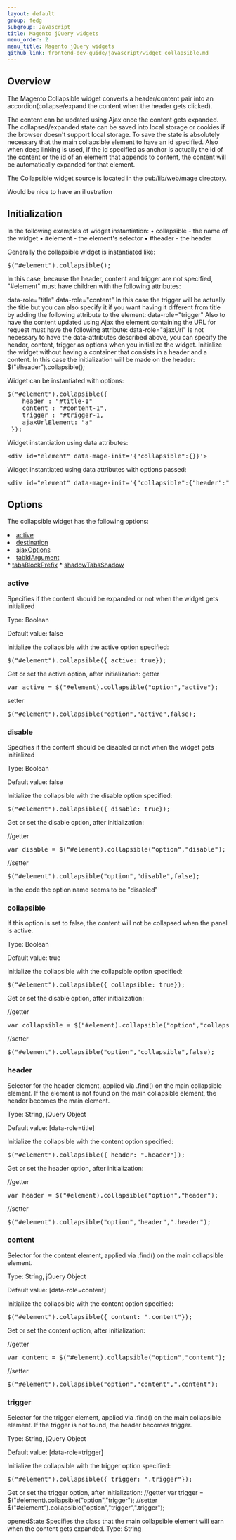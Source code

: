 ```yaml
---
layout: default
group: fedg
subgroup: Javascript
title: Magento jQuery widgets
menu_order: 2
menu_title: Magento jQuery widgets
github_link: frontend-dev-guide/javascript/widget_collapsible.md
---
```


<h2>Overview</h2>

The Magento Collapsible widget converts a header/content pair into an accordion(collapse/expand the content when the header gets clicked).

The content can be updated using Ajax once the content gets expanded. The collapsed/expanded state can be saved into local storage or cookies if the browser doesn't support local storage. To save the state is absolutely necessary that the main collapsible element to have an id specified. Also when deep linking is used, if the id specified as anchor is actually the id of the content or the id of an element that appends to content, the content will be automatically expanded for that element.

The Collapsible widget source is located in the pub/lib/web/mage directory.

<p class="q">Would be nice to have an illustration</p>

<h2>Initialization</h2>

In  the following examples of widget instantiation:
•	    collapsible - the name of the widget
•	    #element - the element's selector
•	    #header - the header

Generally the collapsible widget is instantiated like:
<pre>
$("#element").collapsible();
</pre>
In this case, because the header, content and trigger are not specified, "#element" must have children with the following attributes:

data-role="title"
data-role="content"
In this case the trigger will be actually the title but you can also specify it if you want having it different from title by adding the following attribute to the element:
data-role="trigger"
Also to have the content updated using Ajax the element containing the URL for request must have the following attribute:
data-role="ajaxUrl"
Is not necessary to have the data-attributes described above, you can specify the header, content, trigger as options when you initialize the widget.
Initialize the widget without having a container that consists in a header and a content. In this case the initialization will be made on the header:
$("#header").collapsible();
 
Widget can be instantiated with options:
<pre>
$("#element").collapsible({
    header : "#title-1"
    content : "#content-1",
    trigger : "#trigger-1,
    ajaxUrlElement: "a"
 });
</pre>

Widget instantiation using data attributes:
<pre>
&lt;div id=&quot;element&quot; data-mage-init='{&quot;collapsible&quot;:{}}'&gt;
</pre>

Widget instantiated using data attributes with options passed:
<pre>
&lt;div id=&quot;element&quot; data-mage-init='{&quot;collapsible&quot;:{&quot;header&quot;:&quot;#title1&quot;, &quot;content&quot;:&quot;#content1&quot;, &quot;icons&quot;: &quot;{\&quot;header\&quot;:\&quot;plus\&quot;,\&quot;activeHeader\&quot;:\&quot;minus\&quot;}}'/&gt;
</pre>

<h2>Options</h2>

The collapsible widget has the following options:

<li><a href="#fedg_collaps_active">active</a> </li>
<li><a href="#fedg_tabs_options-destination">destination</a></li>
<li><a href="#fedg_tabs_options-ajaxOptions">ajaxOptions</a></li>
<li><a href="#fedg_tabs_options-tabIdArgument">tabIdArgument</a></li>
*	<a href="#fedg_tabs_options-tabsBlockPrefix">tabsBlockPrefix</a>
*	<a href="#fedg_tabs_options-shadowTabsShadow">shadowTabsShadow</a>

</li>

<h3>active</h3>
Specifies if the content should be expanded or not when the widget gets initialized

Type: Boolean

Default value: false

Initialize the collapsible with the active option specified:
<pre>
$("#element").collapsible({ active: true});
</pre>

Get or set the active option, after initialization:
getter
<pre>
var active = $("#element).collapsible("option","active");
</pre>

setter
<pre>
$("#element").collapsible("option","active",false);
</pre>

<h3>disable</h3>
Specifies if the content should be disabled or not when the widget gets initialized

Type: Boolean

Default value: false

Initialize the collapsible with the disable option specified:
<pre>
$("#element").collapsible({ disable: true});
</pre>
Get or set the disable option, after initialization:

//getter
<pre>
var disable = $("#element).collapsible("option","disable");
</pre>
//setter

<pre>
$("#element").collapsible("option","disable",false);
</pre>

<p class="q">In the code the option name seems to be "disabled"</p>

<h3>collapsible</h3>

If this option is set to false, the content will not be collapsed when the panel is active.

Type: Boolean

Default value: true

Initialize the collapsible with the collapsible option specified:
<pre>
$("#element").collapsible({ collapsible: true});
</pre>

Get or set the disable option, after initialization:

//getter

<pre>
var collapsible = $("#element).collapsible("option","collapsible");
</pre>

//setter

<pre>
$("#element").collapsible("option","collapsible",false);
</pre>

<h3>header</h3>
Selector for the header element, applied via .find() on the main collapsible element. If the element is not found on the main collapsible element, the header becomes the main element.

Type: String, jQuery Object

Default value: [data-role=title]

Initialize the collapsible with the content option specified:

<pre>
$("#element").collapsible({ header: ".header"});
</pre>

Get or set the header option, after initialization:

//getter
<pre>
var header = $("#element).collapsible("option","header");
</pre>

//setter

<pre>
$("#element").collapsible("option","header",".header");
</pre>

<h3>content</h3>
Selector for the content element, applied via .find() on the main collapsible element. 

Type: String, jQuery Object

Default value: [data-role=content]

Initialize the collapsible with the content option specified:

<pre>
$("#element").collapsible({ content: ".content"});
</pre>
Get or set the content option, after initialization:

//getter
<pre>
var content = $("#element).collapsible("option","content");
</pre>

//setter
<pre>
$("#element").collapsible("option","content",".content");
</pre>

<h3>trigger</h3>
Selector for the trigger element, applied via .find() on the main collapsible element. If the trigger is not found, the header becomes trigger.

Type: String, jQuery Object

Default value: [data-role=trigger]

Initialize the collapsible with the trigger option specified:
<pre>
$("#element").collapsible({ trigger: ".trigger"});
</pre>

Get or set the trigger option, after initialization:
//getter
var trigger = $("#element).collapsible("option","trigger");
//setter
$("#element").collapsible("option","trigger",".trigger");

openedState
Specifies the class that the main collapsible element will earn when the content gets expanded.
Type: String